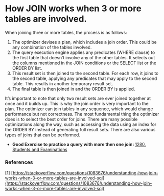 # How JOIN works when 3 or more tables are involved.

When joining three or more tables, the process is as follows:

1. The optimizer devises a plan, which includes a join order. This could be any combination of the tables involved.
2. The query execution engine applies any predicates (WHERE clause) to the first table that doesn’t involve any of the other tables. It selects out the columns mentioned in the JOIN conditions or the SELECT list or the ORDER BY list.
3. This result set is then joined to the second table. For each row, it joins to the second table, applying any predicates that may apply to the second table. This results in another temporary result set.
4. The final table is then joined in and the ORDER BY is applied.

It’s important to note that only two result sets are ever joined together at once and it builds up. This is why the join order is very important to the plan. The optimizer can join tables in any sequence, which would change performance but not correctness. The most fundamental thing the optimizer does is to select the best order for joins. There are many possible optimizations along the way, such as accessing the data using an index for the ORDER BY instead of generating full result sets. There are also various types of joins that can be performed.



* **Good Exercise to practice a query with more then one join:** [1280. Students and Examinations](https://leetcode.com/problems/students-and-examinations/)

### References

\[1] [https://stackoverflow.com/questions/1083676/understanding-how-join-works-when-3-or-more-tables-are-involved-sql](https://stackoverflow.com/questions/1083676/understanding-how-join-works-when-3-or-more-tables-are-involved-sql)
